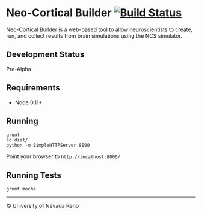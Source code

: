 # Neo-Cortical Builder [![Build Status](https://travis-ci.org/BrainComputationLab/ncb.png)](https://travis-ci.org/BrainComputationLab/ncb)

Neo-Cortical Builder is a web-based tool to allow neuroscientists to create,
run, and collect results from brain simulations using the NCS simulator.

## Development Status

Pre-Alpha

## Requirements

* Node 0.11+

## Running

~~~~
grunt
cd dist/
python -m SimpleHTTPServer 8000
~~~~

Point your browser to <code>http://localhost:8000/</code>

## Running Tests

~~~~
grunt mocha
~~~~

-----------
&copy; University of Nevada Reno
